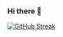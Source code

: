 ### Hi there 👋

[![GitHub Streak](http://github-readme-streak-stats.herokuapp.com?user=tsexactly&date_format=j%20M%5B%20Y%5D&ring=AD0000&fire=FF9300&background=000000&border=B70000&stroke=000000&currStreakNum=DDDDDD&currStreakLabel=FF9300&sideNums=B7B7B7&sideLabels=FF9300DB&dates=939393B7)](https://git.io/streak-stats)
<!--
**tsexactly/tsexactly** is a ✨ _special_ ✨ repository because its `README.md` (this file) appears on your GitHub profile.

Here are some ideas to get you started:

- 🔭 I’m currently working on ...
- 🌱 I’m currently learning ...
- 👯 I’m looking to collaborate on ...
- 🤔 I’m looking for help with ...
- 💬 Ask me about ...
- 📫 How to reach me: ...
- 😄 Pronouns: ...
- ⚡ Fun fact: ...
-->
